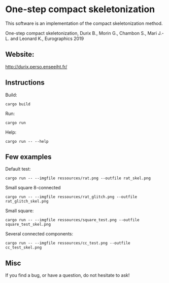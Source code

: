 # One-step compact skeletonization

This software is an implementation of the compact skeletonization method.

One-step compact skeletonization, Durix B., Morin G., Chambon S., Mari J.-L. and Leonard K., Eurographics 2019

## Website:

http://durix.perso.enseeiht.fr/

## Instructions

Build: 

```
cargo build
```

Run: 

```
cargo run
```

Help: 

```
cargo run -- --help
```

## Few examples

Default test: 
```
cargo run -- --imgfile ressources/rat.png --outfile rat_skel.png
```

Small square 8-connected
```
cargo run -- --imgfile ressources/rat_glitch.png --outfile rat_glitch_skel.png
```

Small square:
```
cargo run -- --imgfile ressources/square_test.png --outfile square_test_skel.png
```

Several connected components:
```
cargo run -- --imgfile ressources/cc_test.png --outfile cc_test_skel.png
```


## Misc

If you find a bug, or have a question, do not hesitate to ask!
